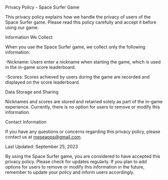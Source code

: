 Privacy Policy - Space Surfer Game

This privacy policy explains how we handle the privacy of users of the Space Surfer game. Please read this policy carefully and accept it before using our game.

Information We Collect

When you use the Space Surfer game, we collect only the following information:

-Nickname: Users enter a nickname when starting the game, which is used in the in-game score leaderboard.

-Scores: Scores achieved by users during the game are recorded and displayed on the score leaderboard.

Data Storage and Sharing

Nicknames and scores are stored and retained solely as part of the in-game experience. Currently, there is no option for users to remove or modify this information.

Contact Information

If you have any questions or concerns regarding this privacy policy, please contact us at meseapps@gmail.com.

Last Updated: September 25, 2023

By using the Space Surfer game, you are considered to have accepted this privacy policy. Please check for updates regularly.
If you plan to add options for users to remove or modify this information in the future, remember to update your policy and inform users accordingly.

